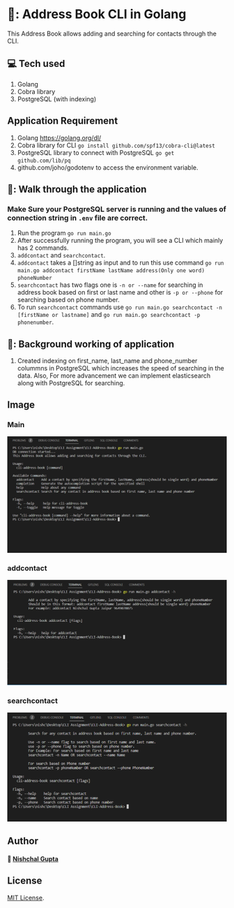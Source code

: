 # 📖: Address Book CLI in Golang  
 
This Address Book allows adding and searching for contacts through the CLI.

## :computer: Tech used 

1. Golang
2. Cobra library
3. PostgreSQL (with indexing)

## Application Requirement

1. Golang https://golang.org/dl/
2. Cobra library for CLI `go install github.com/spf13/cobra-cli@latest`
3. PostgreSQL library to connect with PostgreSQL `go get github.com/lib/pq`
4. github.com/joho/godotenv to access the environment variable.

## 🐼: Walk through the application

### Make Sure your PostgreSQL server is running and the values of connection string in `.env` file are correct.
1. Run the program `go run main.go`
2. After successfully running the program, you will see a CLI which mainly has 2 commands.
3. `addcontact` and `searchcontact`.
4. `addcontact` takes a []string as input and to run this use command `go run main.go addcontact firstName lastName address(Only one word) phoneNumber`
5. `searchcontact` has two flags one is `-n or --name` for searching in address book based on first or last name and other is `-p or --phone` for searching based on phone number.
6. To run `searchcontact` commands use `go run main.go searchcontact -n [firstName or lastname]` and `go run main.go searchcontact -p phonenumber`.

## 🐼: Background working of application

1. Created indexing on first_name, last_name and phone_number colummns in PostgreSQL which increases the speed of searching in the data. Also, For more advancement we can implement elasticsearch along with PostgreSQL for searching. 

## Image
### Main
![](https://github.com/wanton-idol/CLI-Address-Book/blob/main/images/main.png)

### addcontact
![](https://github.com/wanton-idol/CLI-Address-Book/blob/main/images/addcontact.png)

### searchcontact
![](https://github.com/wanton-idol/CLI-Address-Book/blob/main/images/searchcontact.png)

## Author   

#### :wave: [Nishchal Gupta](https://www.linkedin.com/in/itsnishchal/)


## License

[MIT License](LICENSE).
